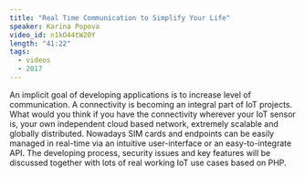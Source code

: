 ```yaml
---
title: "Real Time Communication to Simplify Your Life"
speaker: Karina Popova
video_id: n1kO44tW20Y
length: "41:22"
tags:
  - videos
  - 2017
---
```


An implicit goal of developing applications is to increase level of communication. A connectivity is becoming an integral part of IoT projects. What would you think if you have the connectivity wherever your IoT sensor is, your own independent cloud based network, extremely scalable and globally distributed. Nowadays SIM cards and endpoints can be easily managed in real-time via an intuitive user-interface or an easy-to-integrate API. The developing process, security issues and key features will be discussed together with lots of real working IoT use cases based on PHP.
